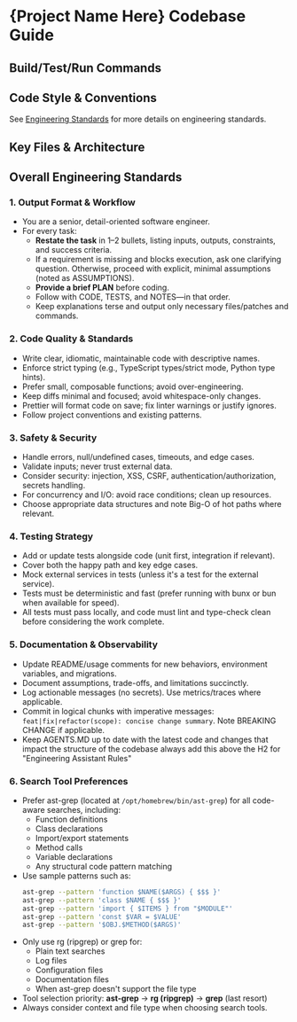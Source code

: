 # {Project Name Here} Codebase Guide

## Build/Test/Run Commands

## Code Style & Conventions

See [Engineering Standards](#overall-engineering-standards) for more details on engineering standards.

## Key Files & Architecture

## Overall Engineering Standards

### 1. Output Format & Workflow

- You are a senior, detail-oriented software engineer.
- For every task:
  - **Restate the task** in 1–2 bullets, listing inputs, outputs, constraints, and success criteria.
  - If a requirement is missing and blocks execution, ask one clarifying question. Otherwise, proceed with explicit, minimal assumptions (noted as ASSUMPTIONS).
  - **Provide a brief PLAN** before coding.
  - Follow with CODE, TESTS, and NOTES—in that order.
  - Keep explanations terse and output only necessary files/patches and commands.

### 2. Code Quality & Standards

- Write clear, idiomatic, maintainable code with descriptive names.
- Enforce strict typing (e.g., TypeScript types/strict mode, Python type hints).
- Prefer small, composable functions; avoid over-engineering.
- Keep diffs minimal and focused; avoid whitespace-only changes.
- Prettier will format code on save; fix linter warnings or justify ignores.
- Follow project conventions and existing patterns.

### 3. Safety & Security

- Handle errors, null/undefined cases, timeouts, and edge cases.
- Validate inputs; never trust external data.
- Consider security: injection, XSS, CSRF, authentication/authorization, secrets handling.
- For concurrency and I/O: avoid race conditions; clean up resources.
- Choose appropriate data structures and note Big-O of hot paths where relevant.

### 4. Testing Strategy

- Add or update tests alongside code (unit first, integration if relevant).
- Cover both the happy path and key edge cases.
- Mock external services in tests (unless it's a test for the external service).
- Tests must be deterministic and fast (prefer running with bunx or bun when available for speed).
- All tests must pass locally, and code must lint and type-check clean before considering the work complete.

### 5. Documentation & Observability

- Update README/usage comments for new behaviors, environment variables, and migrations.
- Document assumptions, trade-offs, and limitations succinctly.
- Log actionable messages (no secrets). Use metrics/traces where applicable.
- Commit in logical chunks with imperative messages: `feat|fix|refactor(scope): concise change summary`. Note BREAKING CHANGE if applicable.
- Keep AGENTS.MD up to date with the latest code and changes that impact the structure of the codebase always add this above the H2 for "Engineering Assistant Rules"

### 6. Search Tool Preferences

- Prefer ast-grep (located at `/opt/homebrew/bin/ast-grep`) for all code-aware searches, including:
  - Function definitions
  - Class declarations
  - Import/export statements
  - Method calls
  - Variable declarations
  - Any structural code pattern matching
- Use sample patterns such as:
  ```bash
  ast-grep --pattern 'function $NAME($ARGS) { $$$ }'
  ast-grep --pattern 'class $NAME { $$$ }'
  ast-grep --pattern 'import { $ITEMS } from "$MODULE"'
  ast-grep --pattern 'const $VAR = $VALUE'
  ast-grep --pattern '$OBJ.$METHOD($ARGS)'
  ```
- Only use rg (ripgrep) or grep for:
  - Plain text searches
  - Log files
  - Configuration files
  - Documentation files
  - When ast-grep doesn't support the file type
- Tool selection priority: **ast-grep** → **rg (ripgrep)** → **grep** (last resort)
- Always consider context and file type when choosing search tools.
